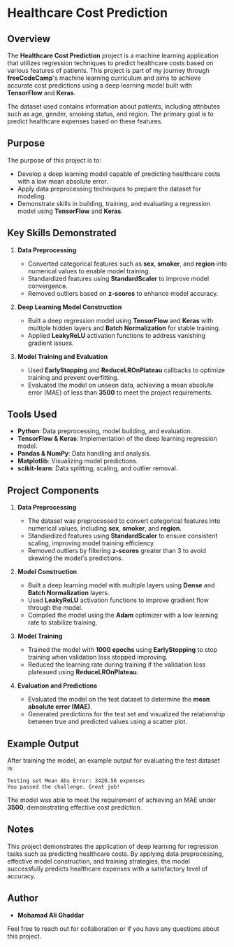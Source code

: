 # Healthcare Cost Prediction

## Overview
The **Healthcare Cost Prediction** project is a machine learning application that utilizes regression techniques to predict healthcare costs based on various features of patients. This project is part of my journey through **freeCodeCamp**'s machine learning curriculum and aims to achieve accurate cost predictions using a deep learning model built with **TensorFlow** and **Keras**.

The dataset used contains information about patients, including attributes such as age, gender, smoking status, and region. The primary goal is to predict healthcare expenses based on these features.

## Purpose
The purpose of this project is to:

- Develop a deep learning model capable of predicting healthcare costs with a low mean absolute error.
- Apply data preprocessing techniques to prepare the dataset for modeling.
- Demonstrate skills in building, training, and evaluating a regression model using **TensorFlow** and **Keras**.

## Key Skills Demonstrated
1. **Data Preprocessing**
   - Converted categorical features such as **sex**, **smoker**, and **region** into numerical values to enable model training.
   - Standardized features using **StandardScaler** to improve model convergence.
   - Removed outliers based on **z-scores** to enhance model accuracy.

2. **Deep Learning Model Construction**
   - Built a deep regression model using **TensorFlow** and **Keras** with multiple hidden layers and **Batch Normalization** for stable training.
   - Applied **LeakyReLU** activation functions to address vanishing gradient issues.

3. **Model Training and Evaluation**
   - Used **EarlyStopping** and **ReduceLROnPlateau** callbacks to optimize training and prevent overfitting.
   - Evaluated the model on unseen data, achieving a mean absolute error (MAE) of less than **3500** to meet the project requirements.

## Tools Used
- **Python**: Data preprocessing, model building, and evaluation.
- **TensorFlow & Keras**: Implementation of the deep learning regression model.
- **Pandas & NumPy**: Data handling and analysis.
- **Matplotlib**: Visualizing model predictions.
- **scikit-learn**: Data splitting, scaling, and outlier removal.

## Project Components
1. **Data Preprocessing**
   - The dataset was preprocessed to convert categorical features into numerical values, including **sex**, **smoker**, and **region**.
   - Standardized features using **StandardScaler** to ensure consistent scaling, improving model training efficiency.
   - Removed outliers by filtering **z-scores** greater than 3 to avoid skewing the model's predictions.

2. **Model Construction**
   - Built a deep learning model with multiple layers using **Dense** and **Batch Normalization** layers.
   - Used **LeakyReLU** activation functions to improve gradient flow through the model.
   - Compiled the model using the **Adam** optimizer with a low learning rate to stabilize training.

3. **Model Training**
   - Trained the model with **1000 epochs** using **EarlyStopping** to stop training when validation loss stopped improving.
   - Reduced the learning rate during training if the validation loss plateaued using **ReduceLROnPlateau**.

4. **Evaluation and Predictions**
   - Evaluated the model on the test dataset to determine the **mean absolute error (MAE)**.
   - Generated predictions for the test set and visualized the relationship between true and predicted values using a scatter plot.

## Example Output
After training the model, an example output for evaluating the test dataset is:

```
Testing set Mean Abs Error: 3420.56 expenses
You passed the challenge. Great job!
```

The model was able to meet the requirement of achieving an MAE under **3500**, demonstrating effective cost prediction.

## Notes
This project demonstrates the application of deep learning for regression tasks such as predicting healthcare costs. By applying data preprocessing, effective model construction, and training strategies, the model successfully predicts healthcare expenses with a satisfactory level of accuracy.

## Author
- **Mohamad Ali Ghaddar**

Feel free to reach out for collaboration or if you have any questions about this project.